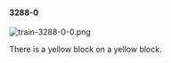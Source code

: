 #### 3288-0
![train-3288-0-0.png](https://github.com/lil-lab/nlvr/raw/master/nlvr/train/images/23/train-3288-0-0.png "train-3288-0-0.png")

There is a yellow block on a yellow block.
